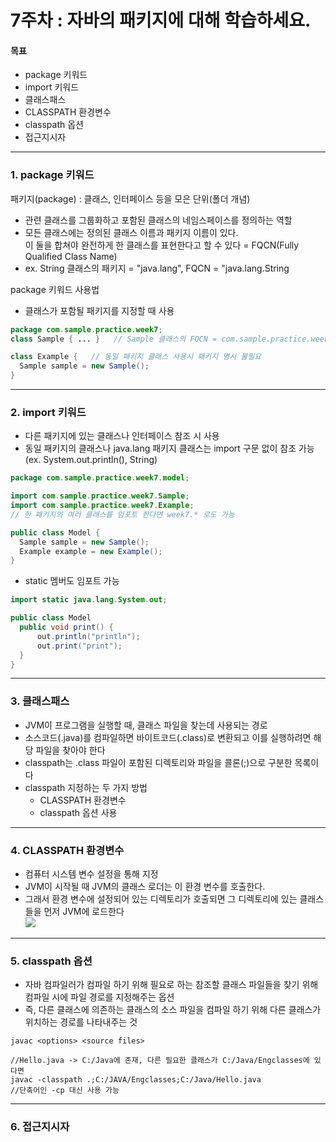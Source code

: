 # 7주차 : 자바의 패키지에 대해 학습하세요.

#### 목표

- package 키워드
- import 키워드
- 클래스패스
- CLASSPATH 환경변수
- classpath 옵션
- 접근지시자
------------
### 1. package 키워드
패키지(package) : 클래스, 인터페이스 등을 모은 단위(폴더 개념)  
- 관련 클래스를 그룹화하고 포함된 클래스의 네임스페이스를 정의하는 역할
- 모든 클래스에는 정의된 클래스 이름과 패키지 이름이 있다.  
  이 둘을 합쳐야 완전하게 한 클래스를 표현한다고 할 수 있다 = FQCN(Fully Qualified Class Name)  
- ex. String 클래스의 패키지 = "java.lang", FQCN = "java.lang.String  
  
package 키워드 사용법
- 클래스가 포함될 패키지를 지정할 때 사용
```java
package com.sample.practice.week7;
class Sample { ... }   // Sample 클래스의 FQCN = com.sample.practice.week7.Sample

class Example {   // 동일 패키지 클래스 사용시 패키지 명시 불필요
  Sample sample = new Sample();
}
```
------------
### 2. import 키워드
- 다른 패키지에 있는 클래스나 인터페이스 참조 시 사용
- 동일 패키지의 클래스나 java.lang 패키지 클래스는 import 구문 없이 참조 가능(ex. System.out.println(), String)
```java
package com.sample.practice.week7.model;

import com.sample.practice.week7.Sample;
import com.sample.practice.week7.Example;
// 한 패키지의 여러 클래스를 임포트 한다면 week7.* 로도 가능

public class Model {
  Sample sample = new Sample();
  Example example = new Example();
}
```
- static 멤버도 임포트 가능
```java
import static java.lang.System.out;

public class Model
  public void print() {
      out.println("println");
      out.print("print");
  }
}
```
------------
### 3. 클래스패스
- JVM이 프로그램을 실행할 때, 클래스 파일을 찾는데 사용되는 경로
- 소스코드(.java)를 컴파일하면 바이트코드(.class)로 변환되고 이를 실행하려면 해당 파일을 찾아야 한다
- classpath는 .class 파일이 포함된 디렉토리와 파일을 콜론(;)으로 구분한 목록이다
- classpath 지정하는 두 가지 방법
  - CLASSPATH 환경변수
  - classpath 옵션 사용
  
------------
### 4. CLASSPATH 환경변수
- 컴퓨터 시스템 변수 설정을 통해 지정
- JVM이 시작될 때 JVM의 클래스 로더는 이 환경 변수를 호출한다. 
- 그래서 환경 변수에 설정되어 있는 디렉토리가 호출되면 그 디렉토리에 있는 클래스들을 먼저 JVM에 로드한다  
![](https://img1.daumcdn.net/thumb/R1280x0/?scode=mtistory2&fname=https%3A%2F%2Fblog.kakaocdn.net%2Fdn%2FcgTFrB%2FbtqRqb5kigF%2FTIDMKzmCWECK2NDscHxQH0%2Fimg.png)  
  
------------
### 5. classpath 옵션
- 자바 컴파일러가 컴파일 하기 위해 필요로 하는 참조할 클래스 파일들을 찾기 위해 컴파일 시에 파일 경로를 지정해주는 옵션
- 즉, 다른 클래스에 의존하는 클래스의 소스 파일을 컴파일 하기 위해 다른 클래스가 위치하는 경로를 나타내주는 것
```
javac <options> <source files>

//Hello.java -> C:/Java에 존재, 다른 필요한 클래스가 C:/Java/Engclasses에 있다면
javac -classpath .;C:/JAVA/Engclasses;C:/Java/Hello.java
//단축어인 -cp 대신 사용 가능
```

------------
### 6. 접근지시자
